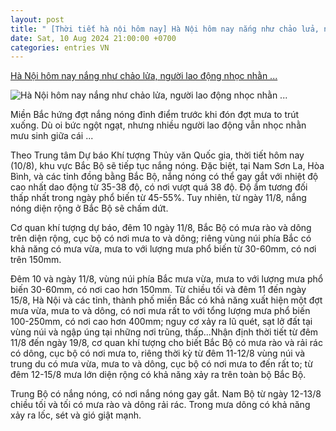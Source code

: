 ```yaml
---
layout: post
title: " [Thời tiết hà nội hôm nay] Hà Nội hôm nay nắng như chảo lửa, người lao động nhọc nhằn ..."
date: Sat, 10 Aug 2024 21:00:00 +0700
categories: entries VN
---
```

[Hà Nội hôm nay nắng như chảo lửa, người lao động nhọc nhằn ...](https://cafef.vn/ha-noi-hom-nay-nang-nhu-chao-lua-nguoi-lao-dong-nhoc-nhan-muu-sinh-duoi-cai-nong-oi-buc-ngot-ngat-188240810171008115.chn)

![Hà Nội hôm nay nắng như chảo lửa, người lao động nhọc nhằn ...](https://cafefcdn.com/zoom/600_315/203337114487263232/2024/8/10/300062414115-494049940264111991-n-1723280717804748405279-57-0-1250-1908-crop-17232807208271931412707-17232842440092043798444-0-0-625-1000-crop-17232842588641337909213.jpg)

Miền Bắc hứng đợt nắng nóng đỉnh điểm trước khi đón đợt mưa to trút xuống. Dù oi bức ngột ngạt, nhưng nhiều người lao động vẫn nhọc nhằn mưu sinh giữa cái ...

Theo Trung tâm Dự báo Khí tượng Thủy văn Quốc gia, thời tiết hôm nay (10/8), khu vực Bắc Bộ sẽ tiếp tục nắng nóng. Đặc biệt, tại Nam Sơn La, Hòa Bình, và các tỉnh đồng bằng Bắc Bộ, nắng nóng có thể gay gắt với nhiệt độ cao nhất dao động từ 35-38 độ, có nơi vượt quá 38 độ. Độ ẩm tương đối thấp nhất trong ngày phổ biến từ 45-55%. Tuy nhiên, từ ngày 11/8, nắng nóng diện rộng ở Bắc Bộ sẽ chấm dứt.

Cơ quan khí tượng dự báo, đêm 10 ngày 11/8, Bắc Bộ có mưa rào và dông trên diện rộng, cục bộ có nơi mưa to và dông; riêng vùng núi phía Bắc có khả năng có mưa vừa, mưa to với lượng mưa phổ biến từ 30-60mm, có nơi trên 150mm.

Đêm 10 và ngày 11/8, vùng núi phía Bắc mưa vừa, mưa to với lượng mưa phổ biến 30-60mm, có nơi cao hơn 150mm. Từ chiều tối và đêm 11 đến ngày 15/8, Hà Nội và các tỉnh, thành phố miền Bắc có khả năng xuất hiện một đợt mưa vừa, mưa to và dông, có nơi mưa rất to với tổng lượng mưa phổ biến 100-250mm, có nơi cao hơn 400mm; nguy cơ xảy ra lũ quét, sạt lở đất tại vùng núi và ngập úng tại những nơi trũng, thấp...Nhận định thời tiết từ đêm 11/8 đến ngày 19/8, cơ quan khí tượng cho biết Bắc Bộ có mưa rào và rải rác có dông, cục bộ có nơi mưa to, riêng thời kỳ từ đêm 11-12/8 vùng núi và trung du có mưa vừa, mưa to và dông, cục bộ có nơi mưa to đến rất to; từ đêm 12-15/8 mưa lớn diện rộng có khả năng xảy ra trên toàn bộ Bắc Bộ.

Trung Bộ có nắng nóng, có nơi nắng nóng gay gắt. Nam Bộ từ ngày 12-13/8 chiều tối và tối có mưa rào và dông rải rác. Trong mưa dông có khả năng xảy ra lốc, sét và gió giật mạnh.

